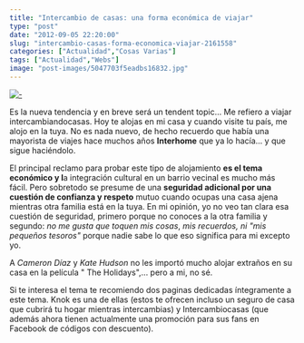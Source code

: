```yaml
---
title: "Intercambio de casas: una forma económica de viajar"
type: "post"
date: "2012-09-05 22:20:00"
slug: "intercambio-casas-forma-economica-viajar-2161558"
categories: ["Actualidad","Cosas Varias"]
tags: ["Actualidad","Webs"]
image: "post-images/5047703f5eadbs16832.jpg"
---
```


[![ - ](post-images/5047703f5eadbs16832.jpg)](post-images/5047703f5eadbs16832.jpg)  
  
Es la nueva tendencia y en breve será un tendent topic... Me refiero a viajar intercambiandocasas. Hoy te alojas en mi casa y cuando visite tu país, me alojo en la tuya. No es nada nuevo, de hecho recuerdo que había una mayorista de viajes hace muchos años **Interhome** que ya lo hacía... y que sigue haciéndolo.  
  
El principal reclamo para probar este tipo de alojamiento **es el tema económico y l**a integración cultural en un barrio vecinal es mucho más fácil. Pero sobretodo se presume de una **seguridad adicional por una cuestión de confianza y respeto** mutuo cuando ocupas una casa ajena mientras otra familia está en la tuya. En mi opinión, yo no veo tan clara esa cuestión de seguridad, primero porque no conoces a la otra familia y segundo: *no me gusta que toquen mis cosas*, *mis recuerdos, ni "mis pequeños tesoros"* porque nadie sabe lo que eso significa para mi excepto yo.  
  
A *Cameron Díaz* y *Kate Hudson* no les importó mucho alojar extraños en su casa en la película " The Holidays",... pero a mi, no sé.  
  
Si te interesa el tema te recomiendo dos paginas dedicadas íntegramente a este tema. Knok es una de ellas (estos te ofrecen incluso un seguro de casa que cubrirá tu hogar mientras intercambias) y Intercambiocasas (que además ahora tienen actualmente una promoción para sus fans en Facebook de códigos con descuento).